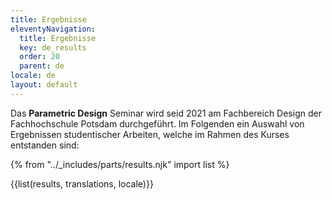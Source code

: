 ```yaml
---
title: Ergebnisse
eleventyNavigation:
  title: Ergebnisse
  key: de_results
  order: 20
  parent: de
locale: de
layout: default
---
```


Das **Parametric Design** Seminar wird seid 2021 am Fachbereich Design der Fachhochschule Potsdam durchgeführt. Im Folgenden ein Auswahl von Ergebnissen studentischer Arbeiten, welche im Rahmen des Kurses entstanden sind:

{% from "../_includes/parts/results.njk" import list %}

<div id="results-list">
{{list(results, translations, locale)}}
</div>